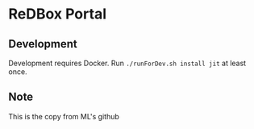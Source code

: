 # ReDBox Portal

## Development
Development requires Docker. Run `./runForDev.sh install jit` at least once.

## Note

This is the copy from ML's github
